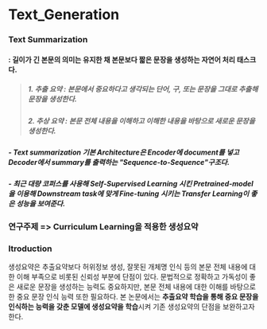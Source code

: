 # Text_Generation

### Text Summarization 
#### : 길이가 긴 본문의 의미는 유지한 채 본문보다 짧은 문장을 생성하는 자연어 처리 태스크다. 
> ##### 1. 추출 요약 : 본문에서 중요하다고 생각되는 단어, 구, 또는 문장을 그대로 추출해 문장을 생성한다.  
> ##### 2. 추상 요약 : 본문 전체 내용을 이해하고 이해한 내용을 바탕으로 새로운 문장을 생성한다.
##### - Text summarization 기본 Architecture은 Encoder에 document를 넣고 Decoder에서 summary를 출력하는 "Sequence-to-Sequence"구조다.
##### - 최근 대량 코퍼스를 사용해 Self-Supervised Learning 시킨 Pretrained-model을 이용해 Downstream task에 맞게 Fine-tuning 시키는 Transfer Learning이 좋은 성능을 보여준다.

### 연구주제 => Curriculum Learning을 적용한 생성요약


### Itroduction

생성요약은 추출요약보다 허위정보 생성, 잘못된 개체명 인식 등의 본문 전체 내용에 대한 이해 부족으로 비롯된 신뢰성 부분에 단점이 있다. 문법적으로 정확하고 가독성이 좋은 새로운 문장을 생성하는 능력도 중요하지만, 본문 전체 내용에 대한 이해를 바탕으로 한 중요 문장 인식 능력 또한 필요하다. 본 논문에서는 **추출요약 학습을 통해 중요 문장을 인식하는 능력을 갖춘 모델에 생성요약을 학습**시켜 기존 생성요약의 단점을 보완하고자 한다.<br>


